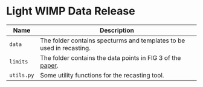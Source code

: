 # Light WIMP Data Release

| Name               | Description                           |
|--------------------|---------------------------------------|
| `data`             | The folder contains specturms and templates to be used in recasting.     |
| `limits`             | The folder contains the data points in FIG 3 of the [paper](https://arxiv.org/abs/2409.17868).   |
| `utils.py` | Some utility functions for the recasting tool. |

